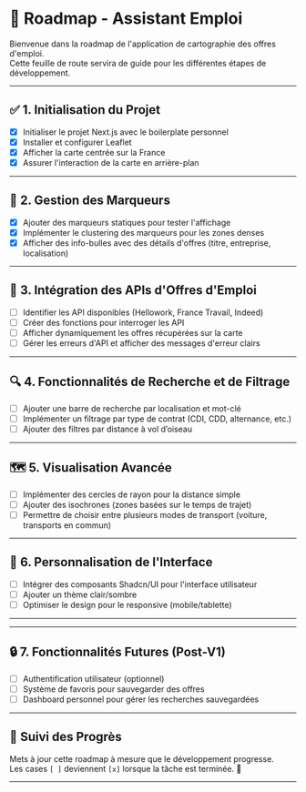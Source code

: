 # 🚀 Roadmap - Assistant Emploi

Bienvenue dans la roadmap de l'application de cartographie des offres d'emploi.  
Cette feuille de route servira de guide pour les différentes étapes de développement.  

---

## ✅ 1. Initialisation du Projet
- [x] Initialiser le projet Next.js avec le boilerplate personnel
- [x] Installer et configurer Leaflet
- [x] Afficher la carte centrée sur la France
- [x] Assurer l'interaction de la carte en arrière-plan

---

## 📍 2. Gestion des Marqueurs
- [x] Ajouter des marqueurs statiques pour tester l'affichage
- [x] Implémenter le clustering des marqueurs pour les zones denses
- [x] Afficher des info-bulles avec des détails d'offres (titre, entreprise, localisation)

---

## 🔗 3. Intégration des APIs d'Offres d'Emploi
- [ ] Identifier les API disponibles (Hellowork, France Travail, Indeed)
- [ ] Créer des fonctions pour interroger les API
- [ ] Afficher dynamiquement les offres récupérées sur la carte
- [ ] Gérer les erreurs d'API et afficher des messages d'erreur clairs

---

## 🔍 4. Fonctionnalités de Recherche et de Filtrage
- [ ] Ajouter une barre de recherche par localisation et mot-clé
- [ ] Implémenter un filtrage par type de contrat (CDI, CDD, alternance, etc.)
- [ ] Ajouter des filtres par distance à vol d’oiseau

---

## 🗺️ 5. Visualisation Avancée
- [ ] Implémenter des cercles de rayon pour la distance simple
- [ ] Ajouter des isochrones (zones basées sur le temps de trajet)
- [ ] Permettre de choisir entre plusieurs modes de transport (voiture, transports en commun)

---

## 🎨 6. Personnalisation de l'Interface
- [ ] Intégrer des composants Shadcn/UI pour l'interface utilisateur
- [ ] Ajouter un thème clair/sombre
- [ ] Optimiser le design pour le responsive (mobile/tablette)
****
---

## 🔒 7. Fonctionnalités Futures (Post-V1)
- [ ] Authentification utilisateur (optionnel)
- [ ] Système de favoris pour sauvegarder des offres
- [ ] Dashboard personnel pour gérer les recherches sauvegardées

---

## 🚩 Suivi des Progrès
Mets à jour cette roadmap à mesure que le développement progresse.  
Les cases `[ ]` deviennent `[x]` lorsque la tâche est terminée. 🎯

---

<!-- **Dernière mise à jour :** `$(date)`   -->
